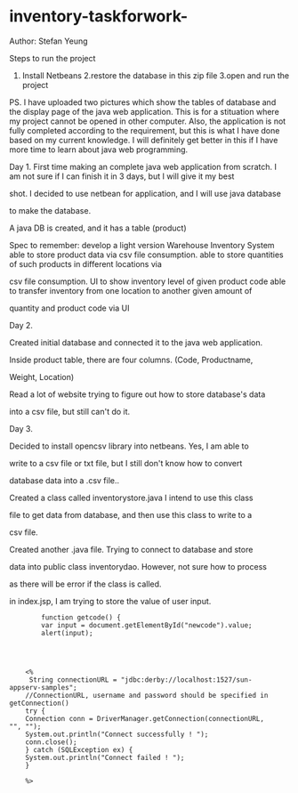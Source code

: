 # inventory-taskforwork-
Author: Stefan Yeung

Steps to run the project

1. Install Netbeans
2.restore the database in this zip file
3.open and run the project

PS. I have uploaded two pictures which show the tables of database and the display page of the java web application. This is for a stituation where my project cannot be opened in other computer. Also, the application is not fully completed according to the requirement, but this is what I have done based on my current knowledge. I will definitely get better in this if I have more time to learn about java web programming.



Day 1. First time making an complete java web application from scratch.
I am not sure if I can finish it in 3 days, but I will give it my best 

shot. 
 I decided to use netbean for application, and I will use java database 

to make the database.

A java DB is created, and it has a table (product)


Spec to remember: 
develop a light version Warehouse Inventory System
able to store product data via csv file consumption.
able to store quantities of such products in different locations via 

csv file consumption.
UI to show inventory level of given product code
able to transfer inventory from one location to another given amount of 

quantity and product code via UI


Day 2. 

Created initial database and connected it to the java web application. 

Inside product table, there are four columns. (Code, Productname, 

Weight, Location)

Read a lot of website trying to figure out how to store database's data 

into a csv file, but still can't do it. 

Day 3. 

Decided to install opencsv library into netbeans. Yes, I am able to 

write to a csv file or txt file, but I still don't know how to convert 

database data into a .csv file..

Created a class called inventorystore.java I intend to use this class 

file to get data from database, and then use this class to write to a 

csv file.

Created another .java file. Trying to connect to database and store 

data into public class inventorydao. However, not sure how to process 

as there will be error if the class is called.

in index.jsp, I am trying to store the value of user input.

            function getcode() {
            var input = document.getElementById("newcode").value;
            alert(input);
            



        <%
         String connectionURL = "jdbc:derby://localhost:1527/sun-	appserv-samples";
        //ConnectionURL, username and password should be specified in 	getConnection()
        try {
        Connection conn = DriverManager.getConnection(connectionURL, 	"", "");
        System.out.println("Connect successfully ! ");
        conn.close();
        } catch (SQLException ex) {
        System.out.println("Connect failed ! ");
        }
        
        %>
